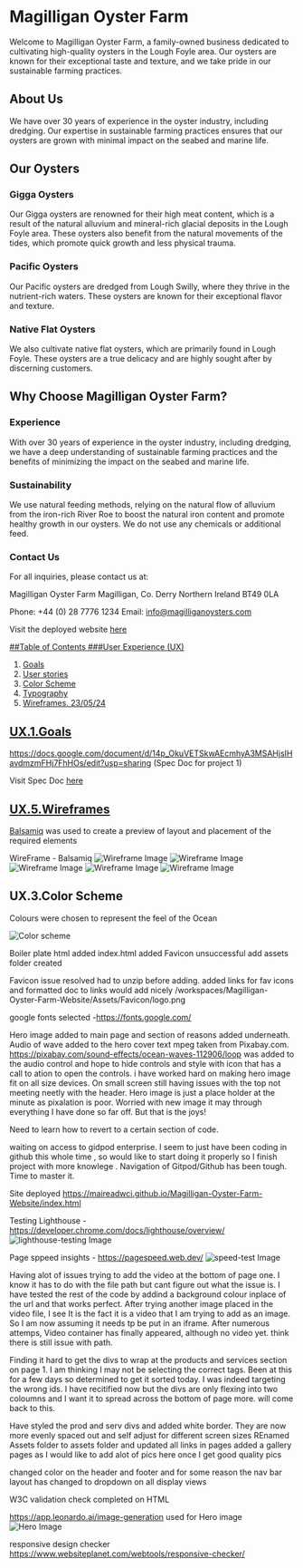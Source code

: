 # Magilligan Oyster Farm

Welcome to Magilligan Oyster Farm, a family-owned business dedicated to cultivating high-quality oysters in the Lough Foyle area. Our oysters are known for their exceptional taste and texture, and we take pride in our sustainable farming practices.

## About Us

We have over 30 years of experience in the oyster industry, including dredging. Our expertise in sustainable farming practices ensures that our oysters are grown with minimal impact on the seabed and marine life.

## Our Oysters

### Gigga Oysters
Our Gigga oysters are renowned for their high meat content, which is a result of the natural alluvium and mineral-rich glacial deposits in the Lough Foyle area. These oysters also benefit from the natural movements of the tides, which promote quick growth and less physical trauma.

### Pacific Oysters
Our Pacific oysters are dredged from Lough Swilly, where they thrive in the nutrient-rich waters. These oysters are known for their exceptional flavor and texture.

### Native Flat Oysters
We also cultivate native flat oysters, which are primarily found in Lough Foyle. These oysters are a true delicacy and are highly sought after by discerning customers.

## Why Choose Magilligan Oyster Farm?

### Experience
With over 30 years of experience in the oyster industry, including dredging, we have a deep understanding of sustainable farming practices and the benefits of minimizing the impact on the seabed and marine life.

### Sustainability
We use natural feeding methods, relying on the natural flow of alluvium from the iron-rich River Roe to boost the natural iron content and promote healthy growth in our oysters. We do not use any chemicals or additional feed.

### Contact Us
For all inquiries, please contact us at:

Magilligan Oyster Farm
Magilligan, Co. Derry
Northern Ireland
BT49 0LA

Phone: +44 (0) 28 7776 1234
Email: info@magilliganoysters.com
<p>Visit the deployed website <a href="https://maireadwci.github.io/Magilligan-Oyster-Farm-Website/" rel="no-follow">here</p>

##Table of Contents
###User Experience (UX)
1. Goals
2. User stories
3. Color Scheme
4. Typography
5. Wireframes. 
23/05/24


## UX.1.Goals
https://docs.google.com/document/d/14p_OkuVETSkwAEcmhyA3MSAHjsIHavdmzmFHj7FhHOs/edit?usp=sharing (Spec Doc for project 1)
<p>Visit Spec Doc <a href="https://docs.google.com/document/d/14p_OkuVETSkwAEcmhyA3MSAHjsIHavdmzmFHj7FhHOs/edit?pli=1" rel="no-follow">here</p>

## UX.5.Wireframes
<p><a href="https://balsamiq.com/" rel="nofollow">Balsamiq</a> was used to create a preview of layout and placement of the required elements</p>

 WireFrame - Balsamiq 
 ![Wireframe Image](./assets/images/Magilligan%20Strand%20Oyster%20Farm%20-%20html%20and%20css%20website.png)
 ![Wireframe Image](./assets/images/New%20Wireframe%201.png)
 ![Wireframe Image](./assets/images/New%20Wireframe%202.png)
 ![Wireframe Image](./assets/images/New%20Wireframe%203.png)
 ![Wireframe Image](./assets/images/New%20Wireframe%204.png)

## UX.3.Color Scheme
<p>Colours were chosen to represent the feel of the Ocean</p>

![Color scheme](./assets/images/color-theme.png)



Boiler plate html added 
index.html added
Favicon unsuccessful add
assets folder created

Favicon issue resolved had to unzip before adding. 
added links for fav icons and formatted doc to links would add nicely 
/workspaces/Magilligan-Oyster-Farm-Website/Assets/Favicon/logo.png

google fonts selected -https://fonts.google.com/

Hero image added to main page and section of reasons added underneath. Audio of wave added to the hero cover text mpeg taken from Pixabay.com. https://pixabay.com/sound-effects/ocean-waves-112906/loop was added to the audio control and hope to hide controls and style with icon that has a call to ation to open the controls. i have worked hard on making hero image fit on all size devices. On small screen still having issues with the top not meeting neetly with the header. 
Hero image is just a place holder at the minute as pixalation is poor. Worried with new image it may through everything I have done so far off. But that is the joys!

Need to learn how to revert to a certain section of code. 

waiting on access to gidpod enterprise. I seem to just have been coding in github this whole time , so would like to start doing it properly so I finish project with more knowlege . Navigation of Gitpod/Github has been tough. Time to master it. 

Site deployed https://maireadwci.github.io/Magilligan-Oyster-Farm-Website/index.html


Testing 
Lighthouse - https://developer.chrome.com/docs/lighthouse/overview/
![lighthouse-testing Image](./assets/images/lighthouse-testing.png)

Page sppeed insights - https://pagespeed.web.dev/
![speed-test Image](./assets/images/speed-test.png)


Having alot of issues trying to add the video at the bottom of page one. I know it has to do with the file path but cant figure out what the issue is. I have tested the rest of the code by addind a background colour inplace of the url and that works perfect. After trying another image placed in the video file, I see It is the fact it is a video that I am trying to add as an image. So I am now assuming it needs tp be put in an iframe. After numerous attemps, Video container has finally appeared, although no video yet. think there is still issue with path. 

Finding it hard to get the divs to wrap at the products and services section on page 1. I am thinking I may not be selecting the correct tags. Been at this for a few days so determined to get it sorted today. I was indeed targeting the wrong ids. I have recitified now but the divs are only flexing into two coloumns and I want it to spread across the bottom of page more. will come back to this. 

Have styled the prod and serv divs and added white border. They are now more evenly spaced out and self adjust for different screen sizes
REnamed Assets folder to assets folder and updated all links in pages
added a gallery pages as I would like to add alot of pics here once I get good quality pics 
  
 changed color on the header and footer and for some reason the nav bar layout has changed to dropdown on all display views 

 W3C validation check completed on HTML

 https://app.leonardo.ai/image-generation used for Hero image  
 ![Hero Image](./assets/images/leaonardo-ai-examples.png)

 responsive design checker https://www.websiteplanet.com/webtools/responsive-checker/
 
